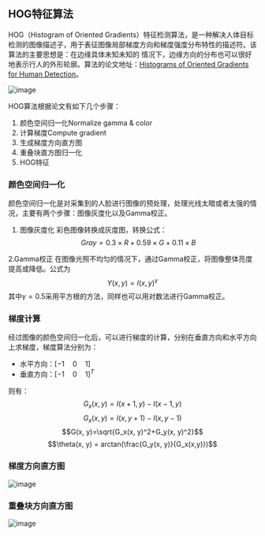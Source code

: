 ## HOG特征算法

HOG（Histogram of Oriented Gradients）特征检测算法，是一种解决人体目标检测的图像描述子，用于表征图像局部梯度方向和梯度强度分布特性的描述符。该算法的主要思想是：在边缘具体未知未知的
情况下，边缘方向的分布也可以很好地表示行人的外形轮廓。算法的论文地址：[Histograms of Oriented Gradients for Human Detection](https://hal.inria.fr/file/index/docid/548512/filename/hog_cvpr2005.pdf)。

![image](https://user-images.githubusercontent.com/27406337/179682007-2410c97d-86c3-41a0-9f83-6e122c33e059.png)

HOG算法根据论文有如下几个步骤：

1. 颜色空间归一化Normalize gamma & color
2. 计算梯度Compute gradient
3. 生成梯度方向直方图
4. 重叠块直方图归一化
5. HOG特征

### 颜色空间归一化

颜色空间归一化是对采集到的人脸进行图像的预处理，处理光线太暗或者太强的情况，主要有两个步骤：图像灰度化以及Gamma校正。

1. 图像灰度化
彩色图像转换成灰度图，转换公式：$$Gray = 0.3\times R+0.59 \times G +0.11 \times B$$

2.Gamma校正
在图像光照不均匀的情况下，通过Gamma校正，将图像整体亮度提高或降低。公式为$$Y(x, y) = I(x, y)^{\gamma}$$其中$\gamma = 0.5$采用平方根的方法，同样也可以用对数法进行Gamma校正。

### 梯度计算

经过图像的颜色空间归一化后，可以进行梯度的计算，分别在垂直方向和水平方向上求梯度，梯度算法分别为：
- 水平方向：$[-1\quad 0\quad 1]$
- 垂直方向：$[-1\quad 0\quad 1]^T$

则有：
$$G_x(x, y) = I(x+1, y)-I(x-1, y)$$ $$G_x(x, y) = I(x, y+1)-I(x, y-1)$$ $$G(x, y)=\sqrt{G_x(x, y)^2+G_y(x, y)^2}$$ $$\theta(x, y) = arctan(\frac{G_y(x, y)}{G_x(x,y)})$$

### 梯度方向直方图

![image](https://user-images.githubusercontent.com/27406337/179684557-83114208-f856-4dc6-b008-5dfa9d3ea625.png)


### 重叠块方向直方图

![image](https://user-images.githubusercontent.com/27406337/179684885-a339e6d3-ac70-4766-893d-7220d00938e4.png)



